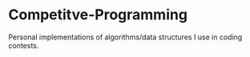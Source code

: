 # Competitve-Programming
Personal implementations of algorithms/data structures I use in coding contests.
